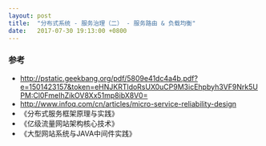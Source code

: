 ```yaml
---
layout: post
title:  "分布式系统 - 服务治理（二） - 服务路由 & 负载均衡"
date:   2017-07-30 19:13:00 +0800
---
```




### 参考

- http://pstatic.geekbang.org/pdf/5809e41dc4a4b.pdf?e=1501423157&token=eHNJKRTldoRsUX0uCP9M3icEhpbyh3VF9Nrk5UPM:Cl0FmeIhZikOV8Xx51mp8ibX8V0=
- http://www.infoq.com/cn/articles/micro-service-reliability-design
- 《分布式服务框架原理与实践》
- 《亿级流量网站架构核心技术》
- 《大型网站系统与JAVA中间件实践》
